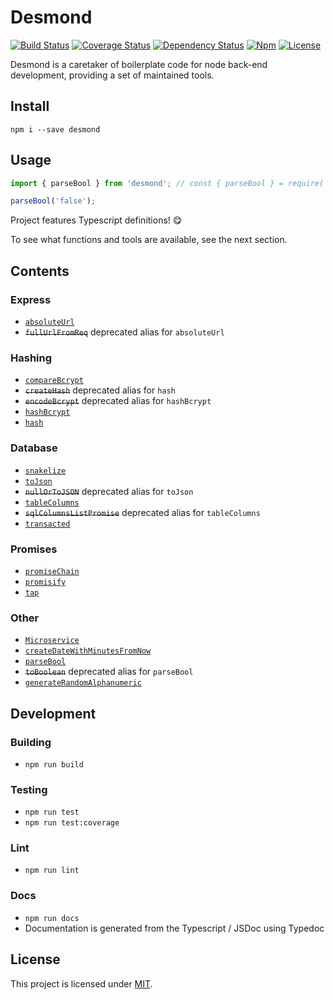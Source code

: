 # Desmond

[![Build Status](https://img.shields.io/travis/com/AckeeCZ/desmond/master.svg?style=flat-square)](https://travis-ci.com/AckeeCZ/desmond)
[![Coverage Status](https://img.shields.io/coveralls/github/AckeeCZ/desmond.svg?style=flat-square)](https://coveralls.io/github/AckeeCZ/desmond?branch=master)
[![Dependency Status](https://img.shields.io/david/AckeeCZ/desmond.svg?style=flat-square)](https://david-dm.org/AckeeCZ/desmond)
[![Npm](https://img.shields.io/npm/v/desmond.svg?style=flat-square)](https://www.npmjs.com/package/desmond)
[![License](https://img.shields.io/github/license/AckeeCZ/desmond.svg?style=flat-square)](https://github.com/AckeeCZ/desmond/blob/master/LICENSE)

Desmond is a caretaker of boilerplate code for node back-end development, providing a set of maintained tools.

## Install

```shell
npm i --save desmond
```

## Usage
```ts
import { parseBool } from 'desmond'; // const { parseBool } = require('desmond');

parseBool('false');
```

Project features Typescript definitions! :yum:

To see what functions and tools are available, see the next section.

## Contents

### Express
 - [`absoluteUrl`](https://ackeecz.github.io/desmond/globals.html#absoluteurl)
 - ~~`fullUrlFromReq`~~ deprecated alias for `absoluteUrl`

### Hashing
 - [`compareBcrypt`](https://ackeecz.github.io/desmond/globals.html#comparebcrypt)
 - ~~`createHash`~~ deprecated alias for `hash`
 - ~~`encodeBcrypt`~~ deprecated alias for `hashBcrypt`
 - [`hashBcrypt`](https://ackeecz.github.io/desmond/globals.html#hashbcrypt)
 - [`hash`](https://ackeecz.github.io/desmond/globals.html#hash)

### Database
 - [`snakelize`](https://ackeecz.github.io/desmond/globals.html#snakelize)
 - [`toJson`](https://ackeecz.github.io/desmond/globals.html#tojson)
 - ~~`nullOrToJSON`~~ deprecated alias for `toJson`
 - [`tableColumns`](https://ackeecz.github.io/desmond/globals.html#tablecolumns)
 - ~~`sqlColumnsListPromise`~~ deprecated alias for `tableColumns`
 - [`transacted`](https://ackeecz.github.io/desmond/globals.html#transacted)

### Promises
 - [`promiseChain`](https://ackeecz.github.io/desmond/globals.html#promisechain)
 - [`promisify`](https://ackeecz.github.io/desmond/globals.html#promisify)
 - [`tap`](https://ackeecz.github.io/desmond/globals.html#tap)

### Other
 - [`Microservice`](https://ackeecz.github.io/desmond/classes/microservice.html)
 - [`createDateWithMinutesFromNow`](https://ackeecz.github.io/desmond/globals.html#createdatewithminutesfromnow)
 - [`parseBool`](https://ackeecz.github.io/desmond/globals.html#parsebool)
 - ~~`toBoolean`~~ deprecated alias for `parseBool`
 - [`generateRandomAlphanumeric`](https://ackeecz.github.io/desmond/globals.html#generaterandomalphanumeric)

## Development

### Building

 - `npm run build`

### Testing

 - `npm run test`
 - `npm run test:coverage`

### Lint

 - `npm run lint`

### Docs

 - `npm run docs`
 - Documentation is generated from the Typescript / JSDoc using Typedoc

## License

This project is licensed under [MIT](./LICENSE).
